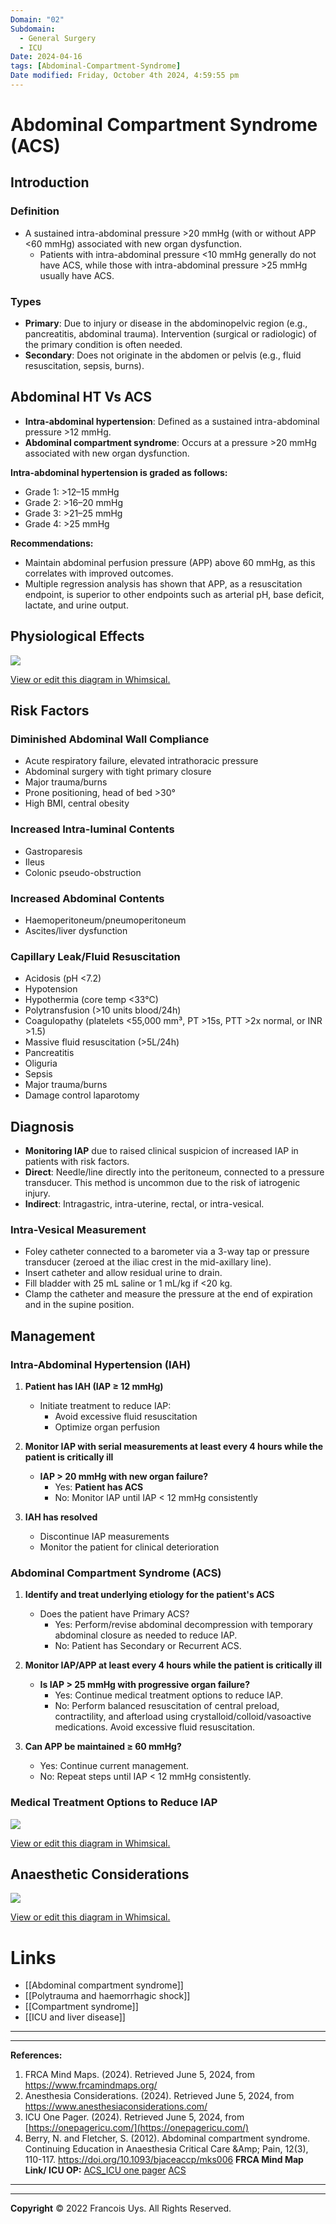 ```yaml
---
Domain: "02"
Subdomain:
  - General Surgery
  - ICU
Date: 2024-04-16
tags: [Abdominal-Compartment-Syndrome]
Date modified: Friday, October 4th 2024, 4:59:55 pm
---
```


# Abdominal Compartment Syndrome (ACS)

## Introduction

### Definition
- A sustained intra-abdominal pressure >20 mmHg (with or without APP <60 mmHg) associated with new organ dysfunction.
  - Patients with intra-abdominal pressure <10 mmHg generally do not have ACS, while those with intra-abdominal pressure >25 mmHg usually have ACS.

### Types
- **Primary**: Due to injury or disease in the abdominopelvic region (e.g., pancreatitis, abdominal trauma). Intervention (surgical or radiologic) of the primary condition is often needed.
- **Secondary**: Does not originate in the abdomen or pelvis (e.g., fluid resuscitation, sepsis, burns).

## Abdominal HT Vs ACS

- **Intra-abdominal hypertension**: Defined as a sustained intra-abdominal pressure >12 mmHg.
- **Abdominal compartment syndrome**: Occurs at a pressure >20 mmHg associated with new organ dysfunction.

**Intra-abdominal hypertension is graded as follows:**
- Grade 1: >12–15 mmHg
- Grade 2: >16–20 mmHg
- Grade 3: >21–25 mmHg
- Grade 4: >25 mmHg

**Recommendations:**
- Maintain abdominal perfusion pressure (APP) above 60 mmHg, as this correlates with improved outcomes.
- Multiple regression analysis has shown that APP, as a resuscitation endpoint, is superior to other endpoints such as arterial pH, base deficit, lactate, and urine output.

## Physiological Effects

![](Pasted%20image%2020240805112134.png)

[View or edit this diagram in Whimsical.](https://whimsical.com/physiological-effects-of-raised-iap-BgFiPVgrQeRXrGxPAXmfm7?ref=chatgpt)

## Risk Factors

### Diminished Abdominal Wall Compliance
- Acute respiratory failure, elevated intrathoracic pressure
- Abdominal surgery with tight primary closure
- Major trauma/burns
- Prone positioning, head of bed >30°
- High BMI, central obesity

### Increased Intra-luminal Contents
- Gastroparesis
- Ileus
- Colonic pseudo-obstruction

### Increased Abdominal Contents
- Haemoperitoneum/pneumoperitoneum
- Ascites/liver dysfunction

### Capillary Leak/Fluid Resuscitation
- Acidosis (pH <7.2)
- Hypotension
- Hypothermia (core temp <33°C)
- Polytransfusion (>10 units blood/24h)
- Coagulopathy (platelets <55,000 mm³, PT >15s, PTT >2x normal, or INR >1.5)
- Massive fluid resuscitation (>5L/24h)
- Pancreatitis
- Oliguria
- Sepsis
- Major trauma/burns
- Damage control laparotomy

## Diagnosis
- **Monitoring IAP** due to raised clinical suspicion of increased IAP in patients with risk factors.
- **Direct**: Needle/line directly into the peritoneum, connected to a pressure transducer. This method is uncommon due to the risk of iatrogenic injury.
- **Indirect**: Intragastric, intra-uterine, rectal, or intra-vesical.

### Intra-Vesical Measurement
- Foley catheter connected to a barometer via a 3-way tap or pressure transducer (zeroed at the iliac crest in the mid-axillary line).
- Insert catheter and allow residual urine to drain.
- Fill bladder with 25 mL saline or 1 mL/kg if <20 kg.
- Clamp the catheter and measure the pressure at the end of expiration and in the supine position.

## Management

### Intra-Abdominal Hypertension (IAH)
1. **Patient has IAH (IAP ≥ 12 mmHg)**
   - Initiate treatment to reduce IAP:
	 - Avoid excessive fluid resuscitation
	 - Optimize organ perfusion

2. **Monitor IAP with serial measurements at least every 4 hours while the patient is critically ill**
   - **IAP > 20 mmHg with new organ failure?**
	 - Yes: **Patient has ACS**
	 - No: Monitor IAP until IAP < 12 mmHg consistently

3. **IAH has resolved**
   - Discontinue IAP measurements
   - Monitor the patient for clinical deterioration

### Abdominal Compartment Syndrome (ACS)
1. **Identify and treat underlying etiology for the patient's ACS**
   - Does the patient have Primary ACS?
	 - Yes: Perform/revise abdominal decompression with temporary abdominal closure as needed to reduce IAP.
	 - No: Patient has Secondary or Recurrent ACS.

2. **Monitor IAP/APP at least every 4 hours while the patient is critically ill**
   - **Is IAP > 25 mmHg with progressive organ failure?**
	 - Yes: Continue medical treatment options to reduce IAP.
	 - No: Perform balanced resuscitation of central preload, contractility, and afterload using crystalloid/colloid/vasoactive medications. Avoid excessive fluid resuscitation.

3. **Can APP be maintained ≥ 60 mmHg?**
   - Yes: Continue current management.
   - No: Repeat steps until IAP < 12 mmHg consistently.

### Medical Treatment Options to Reduce IAP

![](Pasted%20image%2020240805112513.png)

[View or edit this diagram in Whimsical.](https://whimsical.com/medical-treatment-options-to-reduce-iap-2iP7PDXmK2cAg1isVBbBz6?ref=chatgpt)

## Anaesthetic Considerations

![](Pasted%20image%2020240805112707.png)

[View or edit this diagram in Whimsical.](https://whimsical.com/anaesthetic-considerations-6e7WKTGmQVjy4PwBa5HHzu?ref=chatgpt)

# Links
- [[Abdominal compartment syndrome]]
- [[Polytrauma and haemorrhagic shock]]
- [[Compartment syndrome]]
- [[ICU and liver disease]]

---

---
**References:**

1. FRCA Mind Maps. (2024). Retrieved June 5, 2024, from https://www.frcamindmaps.org/
2. Anesthesia Considerations. (2024). Retrieved June 5, 2024, from https://www.anesthesiaconsiderations.com/
3. ICU One Pager. (2024). Retrieved June 5, 2024, from [https://onepagericu.com/](https://onepagericu.com/)
4. Berry, N. and Fletcher, S. (2012). Abdominal compartment syndrome. Continuing Education in Anaesthesia Critical Care &Amp; Pain, 12(3), 110-117. https://doi.org/10.1093/bjaceaccp/mks006
**FRCA Mind Map Link/ ICU OP:**
[ACS_ICU one pager](https://onepagericu.com/abdominal-compartment-syndrome)
[ACS](https://frcamindmaps.org/mindmaps/itu/abdominalcompartmentsyndrome/abdominalcompartmentsyndrome.html)

---------------------------------------------------------------------------------------------
---
**Copyright**
© 2022 Francois Uys. All Rights Reserved.